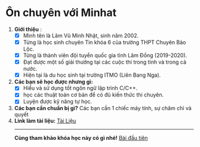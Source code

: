 # Ôn chuyên với Minhat

 1. **Giới thiệu** :
	 - [x] Mình tên là Lâm Vũ Minh Nhật, sinh năm 2002.
	 - [x] Từng là học sinh chuyên Tin khóa 6 của trường THPT Chuyên Bảo Lộc.
	 - [x] Từng là thành viên đội tuyển quốc gia tỉnh Lâm Đồng (2019-2020).
	 - [x] Đạt được một số giải thưởng tại các cuộc thi trong tỉnh và trong cả nước.
	 - [x] Hiện tại là du học sinh tại trường ITMO (Liên Bang Nga).
 2. **Các bạn sẽ học được nhưng gì:**
	 - [x] Hiểu và sử dụng tốt ngôn ngữ lập trình C/C++.
	 - [x] học các thuật toán cơ bản để có đủ kiến thức thi chuyên.
	 - [x]  Luyện được kỹ năng tự học.
3. **Các bạn cần chuẩn bị gì?**
			Các bạn cần 1 chiếc máy tính, sự chăm chỉ và quyết 
4. **Link làm tài liệu:** [Tài Liệu](https://drive.google.com/drive/folders/1Z0Z74YF996Eov4sXuRK_PXbotWjvsTLX?usp=sharing)
	****
	**Cùng tham khảo khóa học này có gì nhé!**
	[Bài đầu tiên](./Ngay1)
